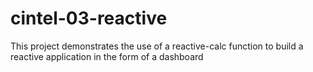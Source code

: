 # cintel-03-reactive
This project demonstrates the use of a reactive-calc function to build a reactive application in the form of a dashboard
